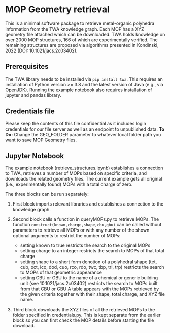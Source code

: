 # MOP Geometry retrieval
This is a minimal software package to retrieve metal-organic polyhedra information from the TWA knowledge graph. Each MOP has a XYZ geometry file attached which can be downloaded.
TWA holds knowledge on over 2000 MOP structures, 166 of which are experimentally verified. The remaining structures are proposed via algorithms presented in Kondinski, 2022 (DOI: 10.1021/jacs.2c03402).

## Prerequisites
The TWA library needs to be installed via `pip install twa`. This requires an installation of Python version >= 3.8 and the latest version of Java (e.g., via OpenJDK).
Running the example notebook also requires installation of jupyter and pandas library.

## Credentials file
Please keep the contents of this file confidential as it includes login credentials for our file server as well as an endpoint to unpublished data.
**To Do:** Change the GEO_FOLDER parameter to whatever local folder path you want to save MOP Geometry files.

## Jupyter Notebook
The example notebook (retrieve_structures.ipynb) establishes a connection to TWA, retrieves a number of MOPs based on specific criteria, and downloads the related geometry files. The current example gets all original (i.e., experimentally found) MOPs with a total charge of zero.  

The three blocks can be run separately:
1. First block imports relevant libraries and establishes a connection to the knowledge graph.

2. Second block calls a function in queryMOPs.py to retrieve MOPs. The function `construct(known,charge,shape,cbu,gbu)` can be called without parameters to retrieve all MOPs or with any number of the shown optional arguments to restrict the number of MOPs: 
    - setting known to true restricts the search to the original MOPs
    - setting charge to an integer restricts the search to MOPs of that total charge
    - setting shape to a short form denotion of a polyhedral shape (tet, cub, oct, ico, dod, cuo, rco, rdo, twc, tbp, tri, trp) restricts the search to MOPs of that geometric appearance
    - setting CBU or GBU to the name of a chemical or generic building unit (see 10.1021/jacs.2c03402) restricts the search to MOPs built from that CBU or GBU
A table appears with the MOPs retrieved by the given criteria together with their shape, total charge, and XYZ file name.

3. Third block downloads the XYZ files of all the retrieved MOPs to the folder specified in credentials.py. This is kept separate from the earlier block so you can first check the MOP details before starting the file download.